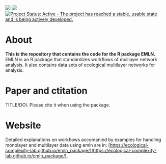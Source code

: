![](https://img.shields.io/badge/devtools%20installation-v1.0-blue.svg)  ![](https://img.shields.io/badge/R--CMD--CHK-Passed-green.svg)  [![Project Status: Active - The project has reached a stable, usable state and is being actively developed.](https://www.repostatus.org/badges/latest/active.svg)](https://www.repostatus.org/#active)

# About
**This is the repository that contains the code for the R package EMLN.** EMLN is an R package that standardizes workflows of mulilayer network analysis. It also contains data sets of ecological multilayer networks for analysis.

# Paper and ctitation
TITLE/DOI. Please cite it when using the package.

# Website
Detailed explanations on workflows accomanied by examples for handling monolayer and multilayer data using emln are in: [https://ecological-complexity-lab.github.io/emln_package/](https://ecological-complexity-lab.github.io/emln_package/).
